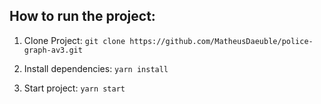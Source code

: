 ## How to run the project:

1. Clone Project: `git clone https://github.com/MatheusDaeuble/police-graph-av3.git`

2. Install dependencies: `yarn install `

3. Start project: `yarn start`
